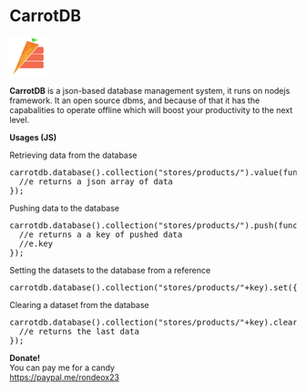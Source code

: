 # CarrotDB

<img src="./assets/carrotdb_512.png" width="70px" height="70px" style="display:inline;"/>
<p><b>CarrotDB</b> is a json-based database management system, it runs on nodejs framework. It an open source dbms, and because of that it has the capabalities to operate offline which will boost your productivity to the next level.</p>



<strong>Usages (JS)</strong>
<p>Retrieving data from the database</p>
<pre>
carrotdb.database().collection("stores/products/").value(function(e){
  //e returns a json array of data
});
</pre>

<p>Pushing data to the database</p>
<pre>
carrotdb.database().collection("stores/products/").push(function(e){
  //e returns a a key of pushed data
  //e.key
});
</pre>

<p>Setting the datasets to the database from a reference</p>
<pre>
carrotdb.database().collection("stores/products/"+key).set({json data});
</pre>

<p>Clearing a dataset from the database</p>
<pre>
carrotdb.database().collection("stores/products/"+key).clear(function(e){
  //e returns the last data
});
</pre>

<strong>Donate!</strong><br>
You can pay me for a candy<br>
https://paypal.me/rondeox23
